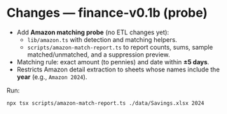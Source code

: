 # Changes — finance-v0.1b (probe)
- Add **Amazon matching probe** (no ETL changes yet):
  - `lib/amazon.ts` with detection and matching helpers.
  - `scripts/amazon-match-report.ts` to report counts, sums, sample matched/unmatched, and a suppression preview.
- Matching rule: exact amount (to pennies) and date within **±5 days**.
- Restricts Amazon detail extraction to sheets whose names include the **year** (e.g., `Amazon 2024`).

Run:
```
npx tsx scripts/amazon-match-report.ts ./data/Savings.xlsx 2024
```
